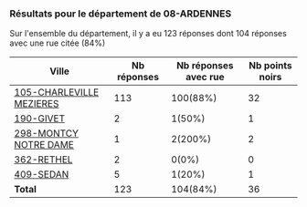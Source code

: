 ### Résultats pour le département de 08-ARDENNES

Sur l'ensemble du département, il y a eu 123 réponses dont 104 réponses avec une rue citée (84%)

| Ville | Nb réponses | Nb réponses avec rue | Nb points noirs |
|-------------|-------------|----------------------|-----------------|
|<a href='105-CHARLEVILLE MEZIERES.md'>105-CHARLEVILLE MEZIERES</a>|113|100(88%)|32|
|<a href='190-GIVET.md'>190-GIVET</a>|2|1(50%)|1|
|<a href='298-MONTCY NOTRE DAME.md'>298-MONTCY NOTRE DAME</a>|1|2(200%)|2|
|<a href='362-RETHEL.md'>362-RETHEL</a>|2|0(0%)|0|
|<a href='409-SEDAN.md'>409-SEDAN</a>|5|1(20%)|1|
| **Total** |123|104(84%)|36|
